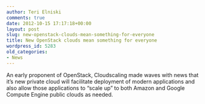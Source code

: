 ```yaml
---
author: Teri Elniski
comments: true
date: 2012-10-15 17:17:18+00:00
layout: post
slug: new-openstack-clouds-mean-something-for-everyone
title: New OpenStack clouds mean something for everyone
wordpress_id: 5283
old_categories:
- News
---
```


An early proponent of OpenStack, Cloudscaling made waves with news that it’s new private cloud will facilitate deployment of modern applications and also allow those applications to “scale up” to both Amazon and Google Compute Engine public clouds as needed.
